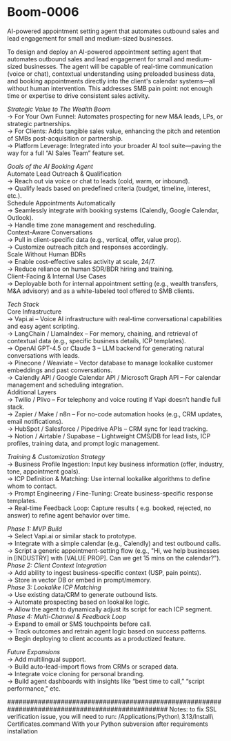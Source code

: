 # Boom-0006<br>
AI-powered appointment setting agent that automates outbound sales and lead engagement for small and medium-sized businesses.<br>

To design and deploy an AI-powered appointment setting agent that automates outbound sales and lead engagement for small and medium-sized businesses. The agent will be capable of real-time communication (voice or chat), contextual understanding using preloaded business data, and booking appointments directly into the client's calendar systems—all without human intervention. This addresses SMB pain point: not enough time or expertise to drive consistent sales activity.<br>

*Strategic Value to The Wealth Boom*<br>
-> For Your Own Funnel: Automates prospecting for new M&A leads, LPs, or strategic partnerships.<br>
-> For Clients: Adds tangible sales value, enhancing the pitch and retention of SMBs post-acquisition or partnership.<br>
-> Platform Leverage: Integrated into your broader AI tool suite—paving the way for a full “AI Sales Team” feature set.<br>

*Goals of the AI Booking Agent*<br>
Automate Lead Outreach & Qualification<br>
-> Reach out via voice or chat to leads (cold, warm, or inbound).<br>
-> Qualify leads based on predefined criteria (budget, timeline, interest, etc.).<br>
Schedule Appointments Automatically<br>
-> Seamlessly integrate with booking systems (Calendly, Google Calendar, Outlook).<br>
-> Handle time zone management and rescheduling.<br>
Context-Aware Conversations<br>
-> Pull in client-specific data (e.g., vertical, offer, value prop).<br>
-> Customize outreach pitch and responses accordingly.<br>
Scale Without Human BDRs<br>
-> Enable cost-effective sales activity at scale, 24/7.<br>
-> Reduce reliance on human SDR/BDR hiring and training.<br>
Client-Facing & Internal Use Cases<br>
-> Deployable both for internal appointment setting (e.g., wealth transfers, M&A advisory) and as a white-labeled tool offered to SMB clients.<br>

*Tech Stack*<br>
Core Infrastructure<br>
-> Vapi.ai – Voice AI infrastructure with real-time conversational capabilities and easy agent scripting.<br>
-> LangChain / LlamaIndex – For memory, chaining, and retrieval of contextual data (e.g., specific business details, ICP templates).<br>
-> OpenAI GPT-4.5 or Claude 3 – LLM backend for generating natural conversations with leads.<br>
-> Pinecone / Weaviate – Vector database to manage lookalike customer embeddings and past conversations.<br>
-> Calendly API / Google Calendar API / Microsoft Graph API – For calendar management and scheduling integration.<br>
Additional Layers<br>
-> Twilio / Plivo – For telephony and voice routing if Vapi doesn’t handle full stack.<br>
-> Zapier / Make / n8n – For no-code automation hooks (e.g., CRM updates, email notifications).<br>
-> HubSpot / Salesforce / Pipedrive APIs – CRM sync for lead tracking.<br>
-> Notion / Airtable / Supabase – Lightweight CMS/DB for lead lists, ICP profiles, training data, and prompt logic management.<br>

*Training & Customization Strategy*<br>
-> Business Profile Ingestion: Input key business information (offer, industry, tone, appointment goals).<br>
-> ICP Definition & Matching: Use internal lookalike algorithms to define whom to contact.<br>
-> Prompt Engineering / Fine-Tuning: Create business-specific response templates.<br>
-> Real-time Feedback Loop: Capture results ( e.g. booked, rejected, no answer) to refine agent behavior over time.<br>

*Phase 1: MVP Build*<br>
-> Select Vapi.ai or similar stack to prototype.<br>
-> Integrate with a simple calendar (e.g., Calendly) and test outbound calls.<br>
-> Script a generic appointment-setting flow (e.g., "Hi, we help businesses in [INDUSTRY] with [VALUE PROP]. Can we get 15 mins on the calendar?").<br>
*Phase 2: Client Context Integration*<br>
-> Add ability to ingest business-specific context (USP, pain points).<br>
-> Store in vector DB or embed in prompt/memory.<br>
*Phase 3: Lookalike ICP Matching*<br>
-> Use existing data/CRM to generate outbound lists.<br>
-> Automate prospecting based on lookalike logic.<br>
-> Allow the agent to dynamically adjust its script for each ICP segment.<br>
*Phase 4: Multi-Channel & Feedback Loop*<br>
-> Expand to email or SMS touchpoints before call.<br>
-> Track outcomes and retrain agent logic based on success patterns.<br>
-> Begin deploying to client accounts as a productized feature.<br>

*Future Expansions*<br>
-> Add multilingual support.<br>
-> Build auto-lead-import flows from CRMs or scraped data.<br>
-> Integrate voice cloning for personal branding.<br>
-> Build agent dashboards with insights like “best time to call,” “script performance,” etc.<br>

##################################################################################################
Notes: to fix SSL verification issue, you will need to run:
/Applications/Python\ 3.13/Install\ Certificates.command
With your Python subversion after requirements installation
